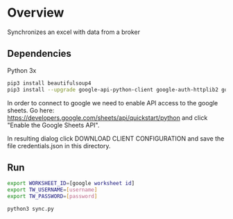 # Overview

Synchronizes an excel with data from a broker

## Dependencies

Python 3x

```bash
pip3 install beautifulsoup4
pip3 install --upgrade google-api-python-client google-auth-httplib2 google-auth-oauthlib
```

In order to connect to google we need to enable API access to the google sheets. Go here: https://developers.google.com/sheets/api/quickstart/python
and click "Enable the Google Sheets API".

In resulting dialog click DOWNLOAD CLIENT CONFIGURATION and save the file credentials.json in this directory.

## Run

```bash
export WORKSHEET_ID=[google worksheet id]
export TW_USERNAME=[username]
export TW_PASSWORD=[password]

python3 sync.py
```
